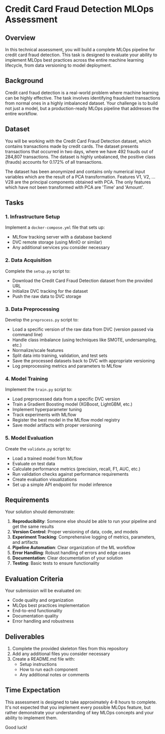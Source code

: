 # Credit Card Fraud Detection MLOps Assessment

## Overview

In this technical assessment, you will build a complete MLOps pipeline for credit card fraud detection. This task is designed to evaluate your ability to implement MLOps best practices across the entire machine learning lifecycle, from data versioning to model deployment.

## Background

Credit card fraud detection is a real-world problem where machine learning can be highly effective. The task involves identifying fraudulent transactions from normal ones in a highly imbalanced dataset. Your challenge is to build not just a model, but a production-ready MLOps pipeline that addresses the entire workflow.

## Dataset

You will be working with the Credit Card Fraud Detection dataset, which contains transactions made by credit cards. The dataset presents transactions that occurred in two days, where we have 492 frauds out of 284,807 transactions. The dataset is highly unbalanced, the positive class (frauds) accounts for 0.172% of all transactions.

The dataset has been anonymized and contains only numerical input variables which are the result of a PCA transformation. Features V1, V2, ... V28 are the principal components obtained with PCA. The only features which have not been transformed with PCA are 'Time' and 'Amount'.

## Tasks

### 1. Infrastructure Setup
Implement a `docker-compose.yml` file that sets up:
- MLflow tracking server with a database backend
- DVC remote storage (using MinIO or similar)
- Any additional services you consider necessary

### 2. Data Acquisition
Complete the `setup.py` script to:
- Download the Credit Card Fraud Detection dataset from the provided URL
- Initialize DVC tracking for the dataset
- Push the raw data to DVC storage

### 3. Data Preprocessing
Develop the `preprocess.py` script to:
- Load a specific version of the raw data from DVC (version passed via command line)
- Handle class imbalance (using techniques like SMOTE, undersampling, etc.)
- Normalize/scale features
- Split data into training, validation, and test sets
- Save the processed datasets back to DVC with appropriate versioning
- Log preprocessing metrics and parameters to MLflow

### 4. Model Training
Implement the `train.py` script to:
- Load preprocessed data from a specific DVC version
- Train a Gradient Boosting model (XGBoost, LightGBM, etc.)
- Implement hyperparameter tuning
- Track experiments with MLflow
- Register the best model in the MLflow model registry
- Save model artifacts with proper versioning

### 5. Model Evaluation
Create the `validate.py` script to:
- Load a trained model from MLflow
- Evaluate on test data
- Calculate performance metrics (precision, recall, F1, AUC, etc.)
- Run validation checks against performance requirements
- Create evaluation visualizations
- Set up a simple API endpoint for model inference

## Requirements

Your solution should demonstrate:

1. **Reproducibility**: Someone else should be able to run your pipeline and get the same results
2. **Version Control**: Proper versioning of data, code, and models
3. **Experiment Tracking**: Comprehensive logging of metrics, parameters, and artifacts
4. **Pipeline Automation**: Clear organization of the ML workflow
5. **Error Handling**: Robust handling of errors and edge cases
6. **Documentation**: Clear documentation of your solution
7. **Testing**: Basic tests to ensure functionality

## Evaluation Criteria

Your submission will be evaluated on:
- Code quality and organization
- MLOps best practices implementation
- End-to-end functionality
- Documentation quality
- Error handling and robustness

## Deliverables

1. Complete the provided skeleton files from this repository
2. Add any additional files you consider necessary
3. Create a README.md file with:
   - Setup instructions
   - How to run each component
   - Any additional notes or comments

## Time Expectation

This assessment is designed to take approximately 4-8 hours to complete. It's not expected that you implement every possible MLOps feature, but rather demonstrate your understanding of key MLOps concepts and your ability to implement them.

Good luck!
